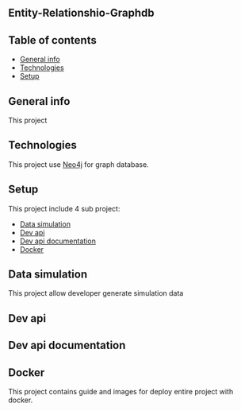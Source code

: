 ## Entity-Relationshio-Graphdb

## Table of contents
* [General info](#general-info)
* [Technologies](#technologies)
* [Setup](#setup)

## General info
This project

## Technologies
This project use [Neo4j](https://neo4j.com/) for graph database.

## Setup
This project include 4 sub project:
* [Data simulation](#data-simulation)
* [Dev api](#dev-api)
* [Dev api documentation](#dev-api-documentation)
* [Docker](#docker)

## Data simulation
This project allow developer generate simulation data

## Dev api

## Dev api documentation

## Docker
This project contains guide and images for deploy entire project with docker.
